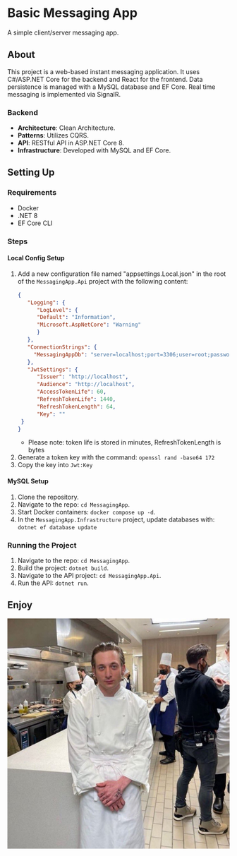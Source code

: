 # Basic Messaging App

A simple client/server messaging app.

## About

This project is a web-based instant messaging application. It uses C#/ASP.NET Core for the backend and React for the frontend. Data persistence is managed with a MySQL database and EF Core. Real time messaging is implemented via SignalR.

### Backend

- **Architecture**: Clean Architecture.
- **Patterns**: Utilizes CQRS.
- **API**: RESTful API in ASP.NET Core 8.
- **Infrastructure**: Developed with MySQL and EF Core.

## Setting Up

### Requirements

- Docker
- .NET 8
- EF Core CLI

### Steps

#### Local Config Setup
1. Add a new configuration file named "appsettings.Local.json" in the root of the `MessagingApp.Api` project with the following content:
   ```json
   {
      "Logging": {
         "LogLevel": {
         "Default": "Information",
         "Microsoft.AspNetCore": "Warning"
         }
      },
      "ConnectionStrings": {
        "MessagingAppDb": "server=localhost;port=3306;user=root;password=password1;database=MessagingApp"
      },
      "JwtSettings": {
         "Issuer": "http://localhost",
         "Audience": "http://localhost",
         "AccessTokenLife": 60,
         "RefreshTokenLife": 1440,
         "RefreshTokenLength": 64,
         "Key": ""
    }
   }
   ```
   - Please note: token life is stored in minutes, RefreshTokenLength is bytes
2. Generate a token key with the command: `openssl rand -base64 172`
3. Copy the key into `Jwt:Key`

#### MySQL Setup

1. Clone the repository.
2. Navigate to the repo: `cd MessagingApp`.
3. Start Docker containers: `docker compose up -d`.
4. In the `MessagingApp.Infrastructure` project, update databases with: `dotnet ef database update`

### Running the Project

1. Navigate to the repo: `cd MessagingApp`.
2. Build the project: `dotnet build`.
3. Navigate to the API project: `cd MessagingApp.Api`.
4. Run the API: `dotnet run`.

## Enjoy
![plot](./readme_icon.jpg)
